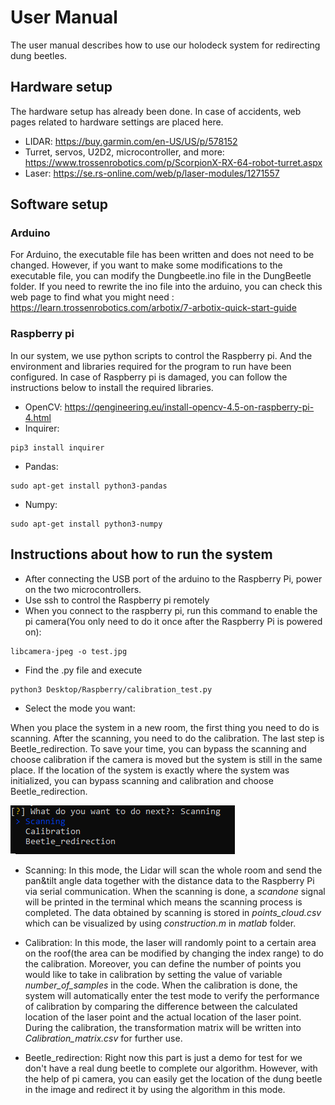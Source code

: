 # User Manual

The user manual describes how to use our holodeck system for redirecting dung beetles.

## Hardware setup
The hardware setup has already been done. In case of accidents, web pages related to hardware settings are placed here.
- LIDAR: https://buy.garmin.com/en-US/US/p/578152
- Turret, servos, U2D2, microcontroller, and more: https://www.trossenrobotics.com/p/ScorpionX-RX-64-robot-turret.aspx
- Laser: https://se.rs-online.com/web/p/laser-modules/1271557

## Software setup
### Arduino
For Arduino, the executable file has been written and does not need to be changed. However, if you want to make some modifications to the executable file, you can modify the Dungbeetle.ino file in the DungBeetle folder. If you need to rewrite the ino file into the arduino, you can check this web page to find what you might need : https://learn.trossenrobotics.com/arbotix/7-arbotix-quick-start-guide
### Raspberry pi
In our system, we use python scripts to control the Raspberry pi. And the environment and libraries required for the program to run have been configured. In case of Raspberry pi is damaged, you can follow the instructions below to install the required libraries.
- OpenCV: https://qengineering.eu/install-opencv-4.5-on-raspberry-pi-4.html
- Inquirer: 
```
pip3 install inquirer
```
- Pandas:
```
sudo apt-get install python3-pandas
```
- Numpy:
```
sudo apt-get install python3-numpy
```
## Instructions about how to run the system
- After connecting the USB port of the arduino to the Raspberry Pi, power on the two microcontrollers.
- Use ssh to control the Raspberry pi remotely
- When you connect to the raspberry pi, run this command to enable the pi camera(You only need to do it once after the Raspberry Pi is powered on):
```
libcamera-jpeg -o test.jpg
```
- Find the .py file and execute
```
python3 Desktop/Raspberry/calibration_test.py
```
- Select the mode you want:

When you place the system in a new room, the first thing you need to do is scanning. After the scanning, you need to do the calibration. The last step is Beetle_redirection. To save your time, you can bypass the scanning and choose calibration if the camera is moved but the system is still in the same place. If the location of the system is exactly where the system was initialized, you can bypass scanning and calibration and choose Beetle_redirection.

![figure1](doc/choices.png)

- Scanning:
In this mode, the Lidar will scan the whole room and send the pan\&tilt angle data together with the distance data to the Raspberry Pi via serial communication. When the scanning is done, a *scandone* signal will be printed in the terminal which means the scanning process is completed. The data obtained by scanning is stored in *points_cloud.csv* which can be visualized by using *construction.m* in *matlab* folder.

- Calibration:
In this mode, the laser will randomly point to a certain area on the roof(the area can be modified by changing the index range) to do the calibration. Moreover, you can define the number of points you would like to take in calibration by setting the value of variable *number_of_samples* in the code. When the calibration is done, the system will automatically enter the test mode to verify the performance of calibration by comparing the difference between the calculated location of the laser point and the actual location of the laser point. During the calibration, the transformation matrix will be written into *Calibration_matrix.csv* for further use.
- Beetle\_redirection:
Right now this part is just a demo for test for we don't have a real dung beetle to complete our algorithm. However, with the help of pi camera, you can easily get the location of the dung beetle in the image and redirect it by using the algorithm in this mode.



